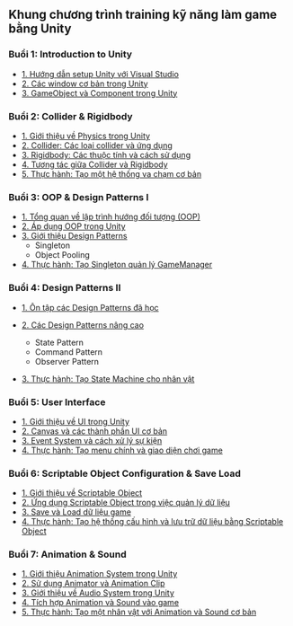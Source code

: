 ## Khung chương trình training kỹ năng làm game bằng Unity

### Buổi 1: Introduction to Unity

- [1. Hướng dẫn setup Unity với Visual Studio](#)
- [2. Các window cơ bản trong Unity](#)
- [3. GameObject và Component trong Unity](./docs/3_Component.md)

### Buổi 2: Collider & Rigidbody

- [1. Giới thiệu về Physics trong Unity](#)
- [2. Collider: Các loại collider và ứng dụng](#)
- [3. Rigidbody: Các thuộc tính và cách sử dụng](#)
- [4. Tương tác giữa Collider và Rigidbody](#)
- [5. Thực hành: Tạo một hệ thống va chạm cơ bản](#)

### Buổi 3: OOP & Design Patterns I

- [1. Tổng quan về lập trình hướng đối tượng (OOP)](#)
- [2. Áp dụng OOP trong Unity](#)
- [3. Giới thiệu Design Patterns](#)
  - Singleton
  - Object Pooling
- [4. Thực hành: Tạo Singleton quản lý GameManager](#)

### Buổi 4: Design Patterns II

- [1. Ôn tập các Design Patterns đã học](#)

- [2. Các Design Patterns nâng cao](#)

  - State Pattern
  - Command Pattern
  - Observer Pattern

- [3. Thực hành: Tạo State Machine cho nhân vật](#)

### Buổi 5: User Interface

- [1. Giới thiệu về UI trong Unity](#)
- [2. Canvas và các thành phần UI cơ bản](#)
- [3. Event System và cách xử lý sự kiện](#)
- [4. Thực hành: Tạo menu chính và giao diện chơi game](#)

### Buổi 6: Scriptable Object Configuration & Save Load

- [1. Giới thiệu về Scriptable Object](Assets/GameTraining/Week6/Docs/Week6.md#1-Giới-thiệu-về-ScriptableObject)
- [2. Ứng dụng Scriptable Object trong việc quản lý dữ liệu](Assets/GameTraining/Week6/Docs/Week6.md#2-Ứng-dụng-ScriptableObject-trong-việc-quản-lý-dữ-liệu)
- [3. Save và Load dữ liệu game](Assets/GameTraining/Week6/Docs/Week6.md#3-Save-và-Load-dữ-liệu-game)
- [4. Thực hành: Tạo hệ thống cấu hình và lưu trữ dữ liệu bằng Scriptable Object](Assets/GameTraining/Week6/Docs/Week6.md#4-Thực-hành-Tạo-hệ-thống-cấu-hình-và-lưu-trữ-dữ-liệu-bằng-ScriptableObject)

### Buổi 7: Animation & Sound

- [1. Giới thiệu Animation System trong Unity](#)
- [2. Sử dụng Animator và Animation Clip](#)
- [3. Giới thiệu về Audio System trong Unity](#)
- [4. Tích hợp Animation và Sound vào game](#)
- [5. Thực hành: Tạo một nhân vật với Animation và Sound cơ bản](#)

